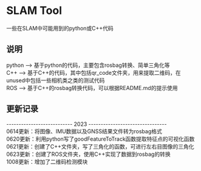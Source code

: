 # SLAM Tool
一些在SLAM中可能用到的python或C++代码  
## 说明  
python --> 基于python的代码，主要包含rosbag转换、简单三角化等  
C++    --> 基于C++的代码，其中包括qr_code文件夹，用来提取二维码，在unused中包括一些相机类之类的测试代码  
ROS    --> 基于C++的rosbag转换代码，可以根据README.md的提示使用
## 更新记录  
---------------------------  2023  --------------------------------  
0614更新：将图像、IMU数据以及GNSS结果文件转为rosbag格式  
0620更新：利用python写了goodFeatureToTrack函数提取特征点的可视化函数  
0621更新：创建了C++文件夹，写了三角化的函数，可进行左右目图像的三角化  
0623更新：创建了ROS文件夹，使用C++实现了数据到rosbag的转换  
1008更新：增加了二维码检测模块
